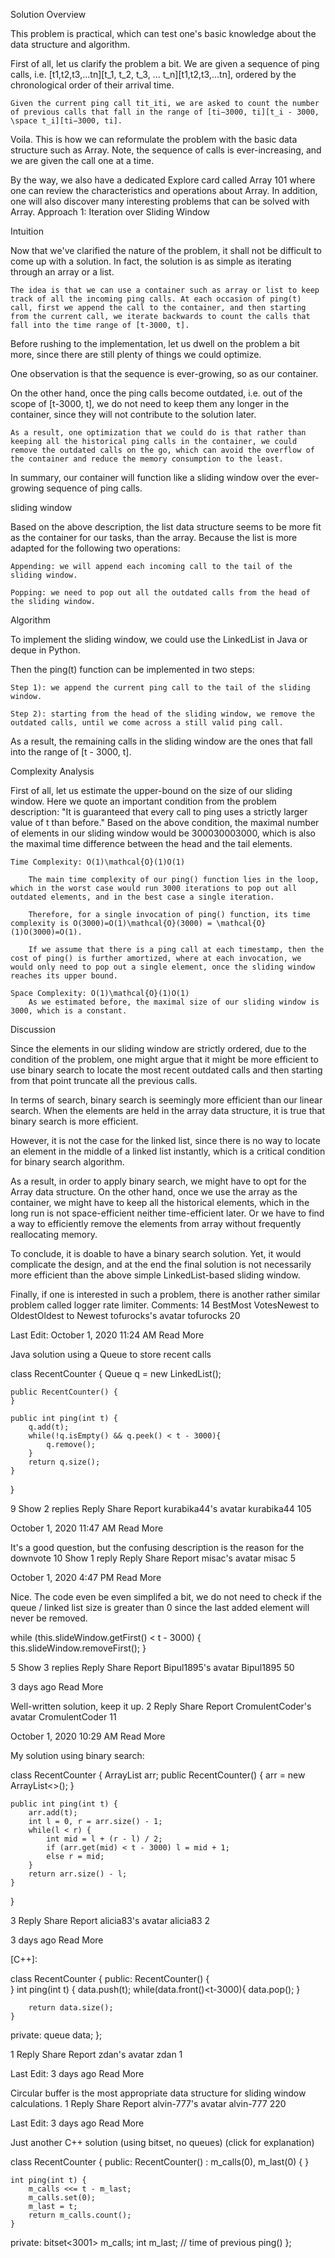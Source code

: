 Solution
Overview

This problem is practical, which can test one's basic knowledge about the data structure and algorithm.

First of all, let us clarify the problem a bit. We are given a sequence of ping calls, i.e. [t1,t2,t3,...tn][t_1, t_2, t_3, ... t_n][t1​,t2​,t3​,...tn​], ordered by the chronological order of their arrival time.

    Given the current ping call tit_iti​, we are asked to count the number of previous calls that fall in the range of [ti−3000, ti][t_i - 3000, \space t_i][ti​−3000, ti​].

Voila. This is how we can reformulate the problem with the basic data structure such as Array. Note, the sequence of calls is ever-increasing, and we are given the call one at a time.

By the way, we also have a dedicated Explore card called Array 101 where one can review the characteristics and operations about Array. In addition, one will also discover many interesting problems that can be solved with Array.
Approach 1: Iteration over Sliding Window

Intuition

Now that we've clarified the nature of the problem, it shall not be difficult to come up with a solution. In fact, the solution is as simple as iterating through an array or a list.

    The idea is that we can use a container such as array or list to keep track of all the incoming ping calls. At each occasion of ping(t) call, first we append the call to the container, and then starting from the current call, we iterate backwards to count the calls that fall into the time range of [t-3000, t].

Before rushing to the implementation, let us dwell on the problem a bit more, since there are still plenty of things we could optimize.

One observation is that the sequence is ever-growing, so as our container.

On the other hand, once the ping calls become outdated, i.e. out of the scope of [t-3000, t], we do not need to keep them any longer in the container, since they will not contribute to the solution later.

    As a result, one optimization that we could do is that rather than keeping all the historical ping calls in the container, we could remove the outdated calls on the go, which can avoid the overflow of the container and reduce the memory consumption to the least.

In summary, our container will function like a sliding window over the ever-growing sequence of ping calls.

sliding window

Based on the above description, the list data structure seems to be more fit as the container for our tasks, than the array. Because the list is more adapted for the following two operations:

    Appending: we will append each incoming call to the tail of the sliding window.

    Popping: we need to pop out all the outdated calls from the head of the sliding window.

Algorithm

To implement the sliding window, we could use the LinkedList in Java or deque in Python.

Then the ping(t) function can be implemented in two steps:

    Step 1): we append the current ping call to the tail of the sliding window.

    Step 2): starting from the head of the sliding window, we remove the outdated calls, until we come across a still valid ping call.

As a result, the remaining calls in the sliding window are the ones that fall into the range of [t - 3000, t].

Complexity Analysis

First of all, let us estimate the upper-bound on the size of our sliding window. Here we quote an important condition from the problem description: "It is guaranteed that every call to ping uses a strictly larger value of t than before." Based on the above condition, the maximal number of elements in our sliding window would be 300030003000, which is also the maximal time difference between the head and the tail elements.

    Time Complexity: O(1)\mathcal{O}(1)O(1)

        The main time complexity of our ping() function lies in the loop, which in the worst case would run 3000 iterations to pop out all outdated elements, and in the best case a single iteration.

        Therefore, for a single invocation of ping() function, its time complexity is O(3000)=O(1)\mathcal{O}(3000) = \mathcal{O}(1)O(3000)=O(1).

        If we assume that there is a ping call at each timestamp, then the cost of ping() is further amortized, where at each invocation, we would only need to pop out a single element, once the sliding window reaches its upper bound.

    Space Complexity: O(1)\mathcal{O}(1)O(1)
        As we estimated before, the maximal size of our sliding window is 3000, which is a constant.

Discussion

Since the elements in our sliding window are strictly ordered, due to the condition of the problem, one might argue that it might be more efficient to use binary search to locate the most recent outdated calls and then starting from that point truncate all the previous calls.

In terms of search, binary search is seemingly more efficient than our linear search. When the elements are held in the array data structure, it is true that binary search is more efficient.

However, it is not the case for the linked list, since there is no way to locate an element in the middle of a linked list instantly, which is a critical condition for binary search algorithm.

As a result, in order to apply binary search, we might have to opt for the Array data structure. On the other hand, once we use the array as the container, we might have to keep all the historical elements, which in the long run is not space-efficient neither time-efficient later. Or we have to find a way to efficiently remove the elements from array without frequently reallocating memory.

To conclude, it is doable to have a binary search solution. Yet, it would complicate the design, and at the end the final solution is not necessarily more efficient than the above simple LinkedList-based sliding window.

Finally, if one is interested in such a problem, there is another rather similar problem called logger rate limiter.
Comments: 14
BestMost VotesNewest to OldestOldest to Newest
tofurocks's avatar
tofurocks
20

Last Edit: October 1, 2020 11:24 AM
Read More

Java solution using a Queue to store recent calls

class RecentCounter {
    Queue<Integer> q = new LinkedList<Integer>();

    public RecentCounter() {
    }
    
    public int ping(int t) {
        q.add(t);
        while(!q.isEmpty() && q.peek() < t - 3000){
            q.remove();
        }
        return q.size();
    }
}

9
Show 2 replies
Reply
Share
Report
kurabika44's avatar
kurabika44
105

October 1, 2020 11:47 AM
Read More

It's a good question, but the confusing description is the reason for the downvote
10
Show 1 reply
Reply
Share
Report
misac's avatar
misac
5

October 1, 2020 4:47 PM
Read More

Nice. The code even be even simplifed a bit, we do not need to check if the queue / linked list size is greater than 0 since the last added element will never be removed.

while (this.slideWindow.getFirst() < t - 3000) {
    this.slideWindow.removeFirst();
}

5
Show 3 replies
Reply
Share
Report
Bipul1895's avatar
Bipul1895
50

3 days ago
Read More

Well-written solution, keep it up.
2
Reply
Share
Report
CromulentCoder's avatar
CromulentCoder
11

October 1, 2020 10:29 AM
Read More

My solution using binary search:

class RecentCounter {
    ArrayList<Integer> arr;
    public RecentCounter() {
        arr = new ArrayList<>();
    }
    
    public int ping(int t) {
        arr.add(t);
        int l = 0, r = arr.size() - 1;
        while(l < r) {
            int mid = l + (r - l) / 2;
            if (arr.get(mid) < t - 3000) l = mid + 1;
            else r = mid;
        }
        return arr.size() - l;
    }
}

3
Reply
Share
Report
alicia83's avatar
alicia83
2

3 days ago
Read More

[C++]:

class RecentCounter {
public:
    RecentCounter() {   
    }
    int ping(int t) {
        data.push(t);
        while(data.front()<t-3000){
            data.pop();
        }
        
        return data.size();
    }
private:
    queue<int> data;
};

1
Reply
Share
Report
zdan's avatar
zdan
1

Last Edit: 3 days ago
Read More

Circular buffer is the most appropriate data structure for sliding window calculations.
1
Reply
Share
Report
alvin-777's avatar
alvin-777
220

Last Edit: 3 days ago
Read More

Just another C++ solution (using bitset, no queues) (click for explanation)

class RecentCounter {
public:
    RecentCounter() : m_calls(0), m_last(0) {
    }
    
    int ping(int t) {
        m_calls <<= t - m_last;
        m_calls.set(0);
        m_last = t;
        return m_calls.count();
    }
    
private:
    bitset<3001> m_calls;
    int m_last; // time of previous ping()
};
